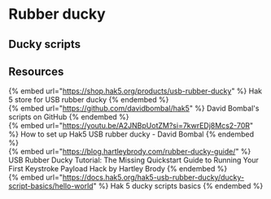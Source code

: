 # Rubber ducky

## Ducky scripts



## Resources

{% embed url="https://shop.hak5.org/products/usb-rubber-ducky" %} Hak 5 store for USB rubber ducky {% endembed %}  
{% embed url="https://github.com/davidbombal/hak5" %} David Bombal's scripts on GitHub {% endembed %}  
{% embed url="https://youtu.be/A2JNBpUotZM?si=7kwrEDj8Mcs2-70R" %} How to set up Hak5 USB rubber ducky - David Bombal {% endembed %}  
{% embed url="https://blog.hartleybrody.com/rubber-ducky-guide/" %} USB Rubber Ducky Tutorial: The Missing Quickstart Guide to Running Your First Keystroke Payload Hack by Hartley Brody {% endembed %}  
{% embed url="https://docs.hak5.org/hak5-usb-rubber-ducky/ducky-script-basics/hello-world" %} Hak 5 ducky scripts basics {% endembed %}  
